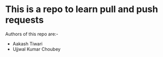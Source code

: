 # This is a repo to learn pull and push requests

Authors of this repo are:-

- Aakash Tiwari
- Ujjwal Kumar Choubey